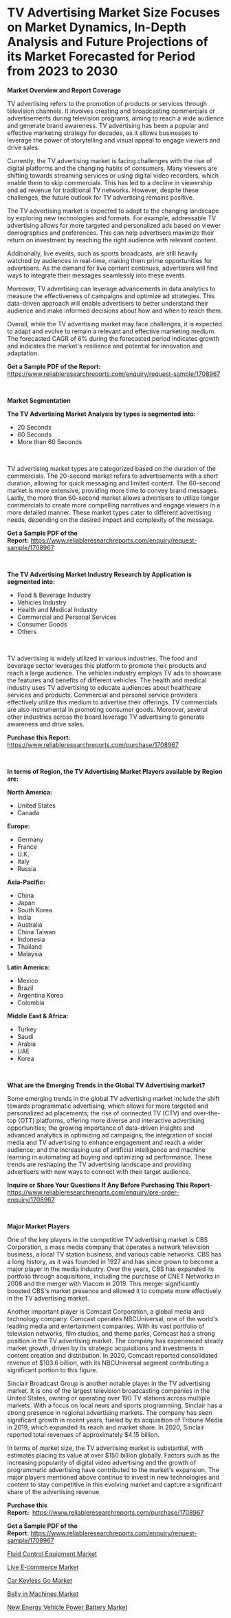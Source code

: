 <p><h1>TV Advertising Market Size Focuses on Market Dynamics, In-Depth Analysis and Future Projections of its Market Forecasted for Period from 2023 to 2030</h1></p><p><strong>Market Overview and Report Coverage</strong></p>
<p><p>TV advertising refers to the promotion of products or services through television channels. It involves creating and broadcasting commercials or advertisements during television programs, aiming to reach a wide audience and generate brand awareness. TV advertising has been a popular and effective marketing strategy for decades, as it allows businesses to leverage the power of storytelling and visual appeal to engage viewers and drive sales.</p><p>Currently, the TV advertising market is facing challenges with the rise of digital platforms and the changing habits of consumers. Many viewers are shifting towards streaming services or using digital video recorders, which enable them to skip commercials. This has led to a decline in viewership and ad revenue for traditional TV networks. However, despite these challenges, the future outlook for TV advertising remains positive.</p><p>The TV advertising market is expected to adapt to the changing landscape by exploring new technologies and formats. For example, addressable TV advertising allows for more targeted and personalized ads based on viewer demographics and preferences. This can help advertisers maximize their return on investment by reaching the right audience with relevant content.</p><p>Additionally, live events, such as sports broadcasts, are still heavily watched by audiences in real-time, making them prime opportunities for advertisers. As the demand for live content continues, advertisers will find ways to integrate their messages seamlessly into these events.</p><p>Moreover, TV advertising can leverage advancements in data analytics to measure the effectiveness of campaigns and optimize ad strategies. This data-driven approach will enable advertisers to better understand their audience and make informed decisions about how and when to reach them.</p><p>Overall, while the TV advertising market may face challenges, it is expected to adapt and evolve to remain a relevant and effective marketing medium. The forecasted CAGR of 6% during the forecasted period indicates growth and indicates the market's resilience and potential for innovation and adaptation.</p></p>
<p><strong>Get a Sample PDF of the Report:</strong> <a href="https://www.reliableresearchreports.com/enquiry/request-sample/1708967">https://www.reliableresearchreports.com/enquiry/request-sample/1708967</a></p>
<p>&nbsp;</p>
<p><strong>Market Segmentation</strong></p>
<p><strong>The TV Advertising Market Analysis by types is segmented into:</strong></p>
<p><ul><li>20 Seconds</li><li>60 Seconds</li><li>More than 60 Seconds</li></ul></p>
<p>&nbsp;</p>
<p><p>TV advertising market types are categorized based on the duration of the commercials. The 20-second market refers to advertisements with a short duration, allowing for quick messaging and limited content. The 60-second market is more extensive, providing more time to convey brand messages. Lastly, the more than 60-second market allows advertisers to utilize longer commercials to create more compelling narratives and engage viewers in a more detailed manner. These market types cater to different advertising needs, depending on the desired impact and complexity of the message.</p></p>
<p><strong>Get a Sample PDF of the Report:</strong>&nbsp;<a href="https://www.reliableresearchreports.com/enquiry/request-sample/1708967">https://www.reliableresearchreports.com/enquiry/request-sample/1708967</a></p>
<p>&nbsp;</p>
<p><strong>The TV Advertising Market Industry Research by Application is segmented into:</strong></p>
<p><ul><li>Food & Beverage Industry</li><li>Vehicles Industry</li><li>Health and Medical Industry</li><li>Commercial and Personal Services</li><li>Consumer Goods</li><li>Others</li></ul></p>
<p>&nbsp;</p>
<p><p>TV advertising is widely utilized in various industries. The food and beverage sector leverages this platform to promote their products and reach a large audience. The vehicles industry employs TV ads to showcase the features and benefits of different vehicles. The health and medical industry uses TV advertising to educate audiences about healthcare services and products. Commercial and personal service providers effectively utilize this medium to advertise their offerings. TV commercials are also instrumental in promoting consumer goods. Moreover, several other industries across the board leverage TV advertising to generate awareness and drive sales.</p></p>
<p><strong>Purchase this Report:</strong>&nbsp; <a href="https://www.reliableresearchreports.com/purchase/1708967">https://www.reliableresearchreports.com/purchase/1708967</a></p>
<p>&nbsp;</p>
<p><strong>In terms of Region, the TV Advertising Market Players available by Region are:</strong></p>
<p>
    <p> <strong> North America: </strong>
        <ul>
            <li>United States</li>
            <li>Canada</li>
        </ul>
        </p> 
    <p> <strong> Europe: </strong>
        <ul>
            <li>Germany</li>
            <li>France</li>
            <li>U.K.</li>
            <li>Italy</li>
            <li>Russia</li>
        </ul>
        </p> 
    <p> <strong> Asia-Pacific: </strong>
        <ul>
            <li>China</li>
            <li>Japan</li>
            <li>South Korea</li>
            <li>India</li>
            <li>Australia</li>
            <li>China Taiwan</li>
            <li>Indonesia</li>
            <li>Thailand</li>
            <li>Malaysia</li>
        </ul>
        </p> 
    <p> <strong> Latin America: </strong>
        <ul>
            <li>Mexico</li>
            <li>Brazil</li>
            <li>Argentina Korea</li>
            <li>Colombia</li>
        </ul>
        </p> 
    <p> <strong> Middle East & Africa: </strong>
        <ul>
            <li>Turkey</li>
            <li>Saudi</li>
            <li>Arabia</li>
            <li>UAE</li>
            <li>Korea</li>
        </ul>
    </p>
    </p>
<p>&nbsp;</p>
<p><strong>What are the Emerging Trends in the Global TV Advertising market?</strong></p>
<p><p>Some emerging trends in the global TV advertising market include the shift towards programmatic advertising, which allows for more targeted and personalized ad placements; the rise of connected TV (CTV) and over-the-top (OTT) platforms, offering more diverse and interactive advertising opportunities; the growing importance of data-driven insights and advanced analytics in optimizing ad campaigns; the integration of social media and TV advertising to enhance engagement and reach a wider audience; and the increasing use of artificial intelligence and machine learning in automating ad buying and optimizing ad performance. These trends are reshaping the TV advertising landscape and providing advertisers with new ways to connect with their target audience.</p></p>
<p><strong>Inquire or Share Your Questions If Any Before Purchasing This Report</strong>- <a href="https://www.reliableresearchreports.com/enquiry/pre-order-enquiry/1708967">https://www.reliableresearchreports.com/enquiry/pre-order-enquiry/1708967</a></p>
<p>&nbsp;</p>
<p><strong>Major Market Players</strong></p>
<p><p>One of the key players in the competitive TV advertising market is CBS Corporation, a mass media company that operates a network television business, a local TV station business, and various cable networks. CBS has a long history, as it was founded in 1927 and has since grown to become a major player in the media industry. Over the years, CBS has expanded its portfolio through acquisitions, including the purchase of CNET Networks in 2008 and the merger with Viacom in 2019. This merger significantly boosted CBS's market presence and allowed it to compete more effectively in the TV advertising market.</p><p>Another important player is Comcast Corporation, a global media and technology company. Comcast operates NBCUniversal, one of the world's leading media and entertainment companies. With its vast portfolio of television networks, film studios, and theme parks, Comcast has a strong position in the TV advertising market. The company has experienced steady market growth, driven by its strategic acquisitions and investments in content creation and distribution. In 2020, Comcast reported consolidated revenue of $103.6 billion, with its NBCUniversal segment contributing a significant portion to this figure.</p><p>Sinclair Broadcast Group is another notable player in the TV advertising market. It is one of the largest television broadcasting companies in the United States, owning or operating over 190 TV stations across multiple markets. With a focus on local news and sports programming, Sinclair has a strong presence in regional advertising markets. The company has seen significant growth in recent years, fueled by its acquisition of Tribune Media in 2019, which expanded its reach and market share. In 2020, Sinclair reported total revenues of approximately $4.15 billion.</p><p>In terms of market size, the TV advertising market is substantial, with estimates placing its value at over $150 billion globally. Factors such as the increasing popularity of digital video advertising and the growth of programmatic advertising have contributed to the market's expansion. The major players mentioned above continue to invest in new technologies and content to stay competitive in this evolving market and capture a significant share of the advertising revenue.</p></p>
<p><strong>Purchase this Report:</strong>&nbsp;&nbsp;<a href="https://www.reliableresearchreports.com/purchase/1708967">https://www.reliableresearchreports.com/purchase/1708967</a></p>
<p></p>
<p><strong>Get a Sample PDF of the Report:</strong>&nbsp;<a href="https://www.reliableresearchreports.com/enquiry/request-sample/1708967">https://www.reliableresearchreports.com/enquiry/request-sample/1708967</a></p>
<p><p><a href="https://issuu.com/reportprime-2/docs/fluid-control-equipment-market-size-2030.pptx?fr=xKAE9_zU1NQ">Fluid Control Equipment Market</a></p><p><a href="https://issuu.com/reportprime-2/docs/live-e-commerce-market-size-2030.pptx?fr=xKAE9_zU1NQ">Live E-commerce Market</a></p><p><a href="https://www.linkedin.com/pulse/decoding-car-keyless-go-market-deep-dive-latest-trends-qygvc/">Car Keyless Go Market</a></p><p><a href="https://medium.com/@jarredmertz2772/belly-in-machines-market-share-evolution-and-market-growth-trends-2023-2030-f12afd649201">Belly in Machines Market</a></p><p><a href="https://github.com/CliffMedina6/Market-Research-Report-List-1/blob/main/new-energy-vehicle-power-battery-market.md">New Energy Vehicle Power Battery Market</a></p></p>